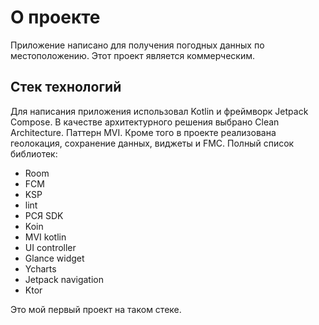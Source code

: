 # О проекте
Приложение написано для получения погодных данных по местоположению. Этот проект является коммерческим.

## Стек технологий 
Для написания приложения использовал Kotlin и фреймворк Jetpack Compose. В качестве архитектурного решения выбрано Clean Architecture. Паттерн MVI. 
Кроме того в проекте реализована геолокация, сохранение данных, виджеты и FMC.
Полный список библиотек:
 - Room
 - FCM
 - KSP
 - lint
 - РСЯ SDK
 - Koin
 - MVI kotlin
 - UI controller
 - Glance widget
 - Ycharts
 - Jetpack navigation
 - Ktor

Это мой первый проект на таком стеке.
